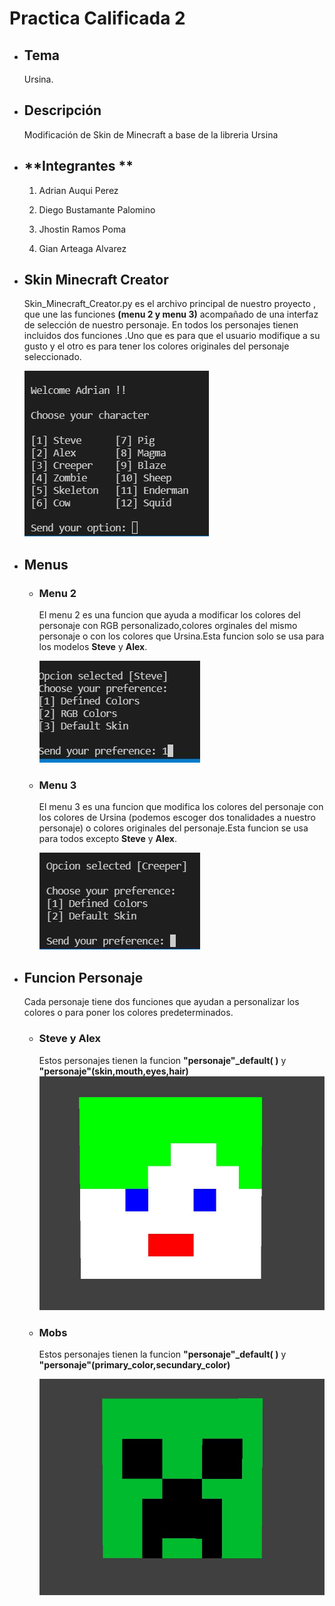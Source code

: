 # **Practica Calificada 2**

- ## **Tema** 
  Ursina.
- ## **Descripción** 
  
  Modificación de Skin de Minecraft a base de la libreria Ursina 

- ## **Integrantes **
  1. Adrian Auqui Perez

  2. Diego Bustamante Palomino

  3. Jhostin Ramos Poma

  4. Gian Arteaga Alvarez

- ## **Skin Minecraft Creator**

  Skin_Minecraft_Creator.py es el archivo principal de nuestro proyecto , que une las funciones **(menu 2 y menu 3)** acompañado de una interfaz de selección de nuestro personaje.
  En todos los personajes tienen incluidos dos funciones .Uno que es para que el usuario modifique a su gusto y el otro es para tener los colores originales del personaje           seleccionado.

  <img src="Imagen1.JPG">
- ## **Menus** 
  - ### Menu 2 

    El menu 2 es una funcion que ayuda a modificar los colores del personaje con RGB personalizado,colores orginales del mismo personaje o con los colores que Ursina.Esta funcion solo se usa para los modelos **Steve** y **Alex**.

    <img src="Imagen2.JPG">
  - ### Menu 3

    El menu 3 es una funcion que modifica los colores del personaje con los colores de Ursina (podemos escoger dos tonalidades a nuestro personaje) o colores originales del personaje.Esta funcion se usa para todos excepto   **Steve** y **Alex**. 

    <img src="Imagen7.JPG">
- ## Funcion Personaje

  Cada personaje tiene dos funciones que ayudan a personalizar los colores o para poner los colores predeterminados.
  - ### Steve y Alex 
    Estos personajes tienen la funcion **"personaje"_default( )** y **"personaje"(skin,mouth,eyes,hair)**
    <img src="Imagen6.JPG">
  - ### Mobs 
    Estos personajes tienen la funcion **"personaje"_default( )** y **"personaje"(primary_color,secundary_color)**

    <img src="Imagen5.JPG">

